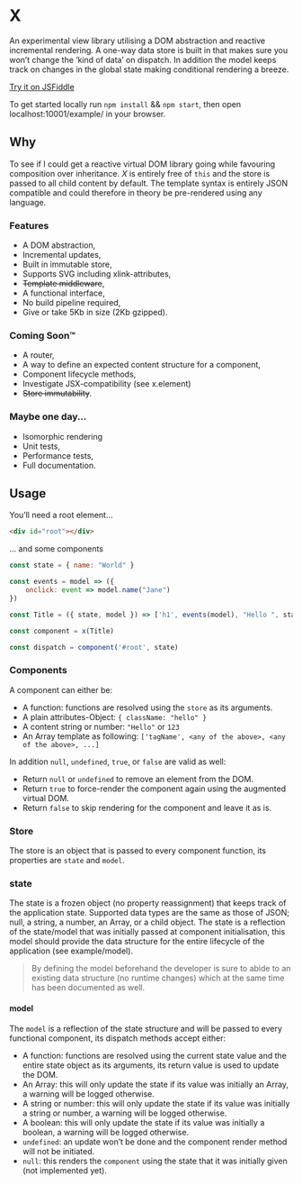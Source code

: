# X

An experimental view library utilising a DOM abstraction and reactive incremental rendering. A one-way data store is built in that makes sure you won’t change the ‘kind of data’ on dispatch. In addition the model keeps track on changes in the global state making conditional rendering a breeze.

[Try it on JSFiddle](https://jsfiddle.net/s110ax9g/)

To get started locally run `npm install` && `npm start`, then open localhost:10001/example/ in your browser.

## Why
To see if I could get a reactive virtual DOM library going while favouring composition over inheritance. *X* is entirely free of `this` and the store is passed to all child content by default. The template syntax is entirely JSON compatible and could therefore in theory be pre-rendered using any language.

### Features
- A DOM abstraction,
- Incremental updates,
- Built in immutable store,
- Supports SVG including xlink-attributes,
- ~~Template middleware~~,
- A functional interface,
- No build pipeline required,
- Give or take 5Kb in size (2Kb gzipped).

### Coming Soon™
- A router,
- A way to define an expected content structure for a component,
- Component lifecycle methods,
- Investigate JSX-compatibility (see x.element)
- ~~Store immutability~~.

### Maybe one day...
- Isomorphic rendering
- Unit tests,
- Performance tests,
- Full documentation.


## Usage

You’ll need a root element...
```html
<div id="root"></div>
```
... and some components
```javascript
const state = { name: "World" }

const events = model => ({
	onclick: event => model.name("Jane")
})

const Title = ({ state, model }) => ['h1', events(model), "Hello ", state.name, "!"]

const component = x(Title)

const dispatch = component('#root', state)
```

### Components
A component can either be:
- A function: functions are resolved using the `store` as its arguments.
- A plain attributes-Object: `{ className: "hello" }`
- A content string or number: `"Hello"` or `123`
- An Array template as following: `['tagName', <any of the above>, <any of the above>, ...]`

In addition `null`, `undefined`, `true`, or `false` are valid as well:
- Return `null` or `undefined` to remove an element from the DOM.
- Return `true` to force-render the component again using the augmented virtual DOM.
- Return `false` to skip rendering for the component and leave it as is.

### Store
The store is an object that is passed to every component function, its properties are `state` and `model`.

### state
The state is a frozen object (no property reassignment) that keeps track of the application state. Supported data types are the same as those of JSON; null, a string, a number, an Array, or a child object. The state is a reflection of the state/model that was initially passed at component initialisation, this model should provide the data structure for the entire lifecycle of the application (see example/model). 

> By defining the model beforehand the developer is sure to abide to an existing data structure (no runtime changes) which at the same time has been documented as well.

#### model
The `model` is a reflection of the state structure and will be passed to every functional component, its dispatch methods accept either:
- A function: functions are resolved using the current state value and the entire state object as its arguments, its return value is used to update the DOM.
- An Array: this will only update the state if its value was initially an Array, a warning will be logged otherwise.
- A string or number: this will only update the state if its value was initially a string or number, a warning will be logged otherwise.
- A boolean: this will only update the state if its value was initially a boolean, a warning will be logged otherwise.
- `undefined`: an update won’t be done and the component render method will not be initiated.
- `null`: this renders the `component` using the state that it was initially given (not implemented yet).
